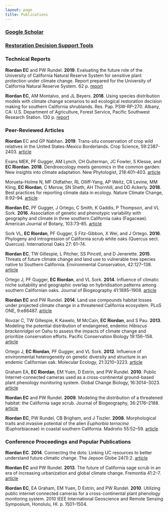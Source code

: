 ```yaml
---
layout: page
title: Publications
---
```


### [Google Scholar](https://scholar.google.com/citations?user=cV7f6CAAAAAJ&hl=en)

### [Restoration Decision Support Tools](https://www.rcrcd.org/plant-profiles)

### Technical Reports

**Riordan EC** and PW Rundel. **2019**. Evaluating the future role of the University of California Natural Reserve System for sensitive plant protection under climate change. Report prepared for the University of California Natural Reserve System. 62 p. [report](https://escholarship.org/uc/item/3jn1q3d8)

**Riordan EC**, AM Montalvo, and JL Beyers. **2018**. Using species distribution models with climate change scenarios to aid ecological restoration decision making for southern California shrublands. Res. Pap. PSW-RP-270. Albany, CA: U.S. Department of Agriculture, Forest Service, Pacific Southwest Research Station. 130 p. [report](https://www.fs.fed.us/psw/publications/documents/psw_rp270/psw_rp270.pdf)

### Peer-Reviewed Articles

**Riordan** EC and GP Nabhan. **2019**. Trans-situ conservation of crop wild relatives in the United States-Mexico Borderlands. Crop Science, 59:2387-2403. [article](https://doi.org/10.2135/cropsci2019.06.0356)

Evans MEK, PF Gugger, AM Lynch, CH Guiterman, JC Fowler, S Klesse, and **EC Riordan**. **2018**. Dendroecology meets genomics in the common garden: New insights into climate adaptation. New Phytologist, 218:401–403. [article](https://doi.org/10.1111/nph.15094)

Morueta-Holme N, MF Oldfather, RL Olliff-Yang, AP Weitz, CR Levine, MM Kling, **EC Riordan**, C Merow, SN Sheth, AH Thornhill, and DD Ackerly. **2018**. Best practices for reporting climate data in ecology. Nature Climate Change, 8:92–94. [article](https://doi.org/10.1038/s41558-017-0060-2)

**Riordan EC**, PF Gugger, J Ortego, C Smith, K Gaddis, P Thompson, and VL Sork. **2016**. Association of genetic and phenotypic variability with geography and climate in three southern California oaks (Fagaceae). American Journal of Botany, 103:73–85. [article]( https://doi.org/10.3732/ajb.1500135)

Sork VL, **EC Riordan**, PF Gugger, S Fitz-Gibbon, X Wei, and J Ortego. **2016**. Phylogeny and introgression of California scrub white oaks (Quercus sect. Quercus). International Oaks 27: 61–74.

**Riordan EC**, TW Gillespie, L Pitcher, SS Pincetl, and D Jenerette. **2015**. Threats of future climate change and land use to vulnerable tree species native to Southern California. Environmental Conservation, 42:127–138. [article](https://doi.org/10.1017/S0376892914000265)

Ortego J, PF Gugger, **EC Riordan**, and VL Sork. **2014**. Influence of climatic niche suitability and geographic overlap on hybridisation patterns among southern Californian oaks. Journal of Biogeography 41:1895–1908. [article](https://doi.org/10.1111/jbi.12334)

**Riordan EC** and PW Rundel. **2014**. Land use compounds habitat losses under projected climate change in a threatened California ecosystem. PLoS ONE, 9:e86487. [article](https://doi.org/10.1371/journal.pone.0086487)

Rovzar C, TW Gillespie, K Kawelo, M McCain, **EC Riordan**, and S Pau. **2013**. Modeling the potential distribution of endangered, endemic *Hibiscus brackenridgei* on Oahu to assess the impacts of climate change and prioritize conservation efforts. Pacific Conservation Biology 19:156–158. [article](https://doi.org/10.1071/PC130156)

Ortego J, **EC Riordan**, PF Gugger, and VL Sork. **2012**. Influence of environmental heterogeneity on genetic diversity and structure in an endemic Californian oak. Molecular Ecology, 21:3210–3223. [article](https://doi.org/10.1111/j.1365-294X.2012.05591.x)

Graham EA, **EC Riordan**, EM Yuen, D Estrin, and PW Rundel. **2010**. Public Internet-connected cameras used as a cross-continental ground-based plant phenology monitoring system. Global Change Biology, 16:3014–3023. [article](https://doi.org/10.1111/j.1365-2486.2010.02164.x)

**Riordan EC** and PW Rundel. **2009**. Modeling the distribution of a threatened habitat: the California sage scrub. Journal of Biogeography, 36:2176–2188. [article](https://doi.org/10.1111/j.1365-2699.2009.02151.x)

**Riordan EC**, PW Rundel, CB Brigham, and J Tiszler. **2008**. Morphological traits and invasive potential of the alien *Euphorbia terracina* (Euphorbiaceae) in coastal southern California. Madroño 55:52–59. [article](https://doi.org/10.3120/0024-9637(2008)55[52:MTAIPO]2.0.CO;2)

### Conference Proceedings and Popular Publications
**Riordan EC**. **2014**. Connecting the dots: Linking UC resources to better understand future climatic change. The Jepson Globe 24(1):2. [article](https://ucnrs.org/connecting-the-dots/)

**Riordan EC** and PW Rundel. **2013**. The future of California sage scrub in an era of increasing urbanization and global climate change. Fremontia 41:2–7. [article](https://cnps.org/wp-content/uploads/2018/03/FremontiaV41.3.pdf)

**Riordan EC**, EA Graham, EM Yuen, D Estrin, and PW Rundel. **2010**. Utilizing public internet connected cameras for a cross-continental plant phenology monitoring system. 2010 IEEE International Geoscience and Remote Sensing Symposium, Honolulu, HI. p. 1501–1504. 
